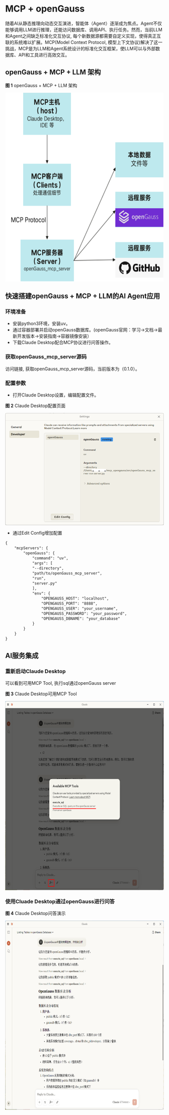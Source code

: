 # MCP + openGauss
随着AI从静态推理向动态交互演进，智能体（Agent）逐渐成为焦点。Agent不仅能够调用LLM进行推理，还能访问数据库、调用API、执行任务。然而，当前LLM和Agent之间缺乏标准化交互协议, 每个新数据源都需要自定义实现，使得真正互联的系统难以扩展。MCP(Model Context Protocol, 模型上下文协议)解决了这一挑战，MCP是为LLM和Agent系统设计的标准化交互框架，使LLM可以与外部数据库、API和工具进行高效交互。

## openGauss + MCP + LLM 架构

**图 1**  openGauss + MCP + LLM 架构
<div style="display:flex;justfy-content:center;">  
    <img src="MCP.png" height=600px style="width: 750;height: 600;">
</div>

## 快速搭建openGauss + MCP + LLM的AI Agent应用
### 环境准备
- 安装python3环境，安装uv。
- 通过容器部署并启动openGauss数据库。(openGauss官网：学习->文档->最新开发版本->安装指南->容器镜像安装）
- 下载Claude Desktop配合MCP协议进行问答操作。

### 获取openGauss_mcp_server源码
访问链接, 获取openGauss_mcp_server源码，当前版本为（0.1.0）。

### 配置参数
- 打开Claude Desktop设置，编辑配置文件。

**图 2**  Claude Desktop配置页面
<div style="display:flex;justfy-content:center;">
    <img src="Claude.png" style>
</div>

- 通过Edit Config增加配置

```
{
    "mcpServers": {
        "openGauss": {
            "command": "uv",
            "args": [
            "--directory",
            "path/to/openGauss_mcp_server",
            "run",
            "server.py"
            ],
            "env": {
                "OPENGAUSS_HOST": "localhost",
                "OPENGAUSS_PORT": "8888",
                "OPENGAUSS_USER": "your_username",
                "OPENGAUSS_PASSWORD": "your_password",
                "OPENGAUSS_DBNAME": "your_database"
            }
        }
    }
}
```
## AI服务集成
### 重新启动Claude Desktop
可以看到可用MCP Tool, 执行sql通过openGauss server

**图 3**  Claude Desktop可用MCP Tool
<div style="display:flex;justfy-content:center;">
    <img src="Claude-MCP.png" height=600px style="width: 750;height: 600;">
</div>

### 使用Cluade Desktop通过openGauss进行问答
**图 4**  Claude Desktop问答演示
<div style="display:flex;justfy-content:center;">
    <img src="Claude-show.png" height=600px style="width: 750;height: 600;">
</div>
